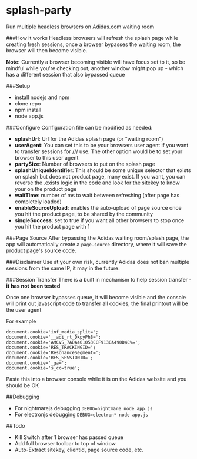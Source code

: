# splash-party
Run multiple headless browsers on Adidas.com waiting room

###How it works
Headless browsers will refresh the splash page while creating fresh sessions, once a browser bypasses the waiting room, the browser will then become visible.

**Note:** Currently a browser becoming visible will have focus set to it, so be mindful while you're checking out, another window might pop up - which has a different session that also bypassed queue

###Setup

* install nodejs and npm
* clone repo
* npm install
* node app.js

###Configure
Configuration file can be modified as needed:

* **splashUrl**: Url for the Adidas splash page (or "waiting room")
* **userAgent**: You can set this to be your browsers user agent if you want to transfer sessions for /// use. The other option would be to set your browser to this user agent
* **partySize**: Number of browsers to put on the splash page
* **splashUniqueIdentifier**: This should be some unique selector that exists on splash but does not product page, many exist. If you want, you can reverse the .exists logic in the code and look for the sitekey to know your on the product page
* **waitTime**: number of ms to wait between refreshing (after page has completely loaded)
* **enableSourceUpload**: enables the auto-upload of page source once you hit the product page, to be shared by the community
* **singleSuccess**: set to true if you want all other browsers to stop once you hit the product page with 1

###Page Source
After bypassing the Adidas waiting room/splash page, the app will automatically create a `page-source` directory, where it will save the product page's source code.

###Disclaimer
Use at your own risk, currently Adidas does not ban multiple sessions from the same IP, it may in the future.

###Session Transfer
There is a built in mechanism to help session transfer - **it has not been tested**

Once one browser bypasses queue, it will become visible and the console will print out javascript code to transfer all cookies, the final printout will be the user agent

For example

```document.cookie='us_criteo_sociomantic_split=';
document.cookie='inf_media_split=';
document.cookie='__adi_rt_DkpyPh8=';
document.cookie='AMCVS_7ADA401053CCF9130A490D4C%=';
document.cookie='RES_TRACKINGID=';
document.cookie='ResonanceSegment=';
document.cookie='RES_SESSIONID=';
document.cookie='_ga=';
document.cookie='s_cc=true';
```


Paste this into a browser console while it is on the Adidas website and you should be OK

##Debugging
* For nightmarejs debugging ```DEBUG=nightmare node app.js```
* For electronjs debugging ```DEBUG=electron* node app.js```

##Todo

* Kill Switch after 1 browser has passed queue
* Add full browser toolbar to top of window
* Auto-Extract sitekey, clientid, page source code, etc.
